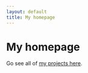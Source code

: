 ```yaml
---
layout: default
title: My homepage
---
```


# My homepage
Go see all of [my projects here](./projects).
